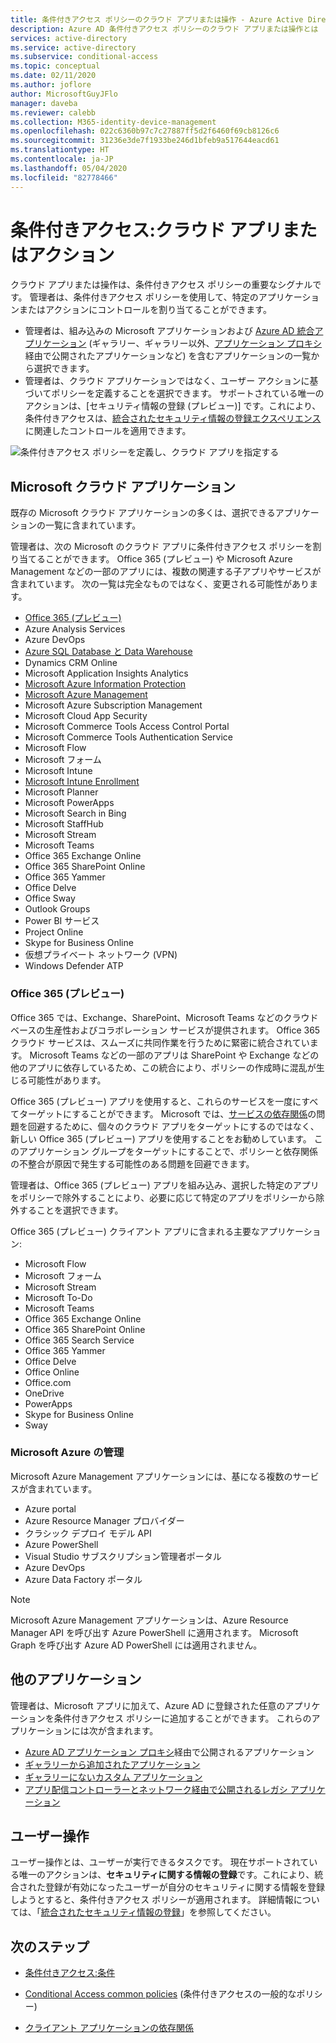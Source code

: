 ```yaml
---
title: 条件付きアクセス ポリシーのクラウド アプリまたは操作 - Azure Active Directory
description: Azure AD 条件付きアクセス ポリシーのクラウド アプリまたは操作とは
services: active-directory
ms.service: active-directory
ms.subservice: conditional-access
ms.topic: conceptual
ms.date: 02/11/2020
ms.author: joflore
author: MicrosoftGuyJFlo
manager: daveba
ms.reviewer: calebb
ms.collection: M365-identity-device-management
ms.openlocfilehash: 022c6360b97c7c27887ff5d2f6460f69cb8126c6
ms.sourcegitcommit: 31236e3de7f1933be246d1bfeb9a517644eacd61
ms.translationtype: HT
ms.contentlocale: ja-JP
ms.lasthandoff: 05/04/2020
ms.locfileid: "82778466"
---
```

# <a name="conditional-access-cloud-apps-or-actions"></a>条件付きアクセス:クラウド アプリまたはアクション

クラウド アプリまたは操作は、条件付きアクセス ポリシーの重要なシグナルです。 管理者は、条件付きアクセス ポリシーを使用して、特定のアプリケーションまたはアクションにコントロールを割り当てることができます。

- 管理者は、組み込みの Microsoft アプリケーションおよび [Azure AD 統合アプリケーション](../manage-apps/what-is-application-management.md) (ギャラリー、ギャラリー以外、[アプリケーション プロキシ](../manage-apps/what-is-application-proxy.md)経由で公開されたアプリケーションなど) を含むアプリケーションの一覧から選択できます。
- 管理者は、クラウド アプリケーションではなく、ユーザー アクションに基づいてポリシーを定義することを選択できます。 サポートされている唯一のアクションは、[セキュリティ情報の登録 (プレビュー)] です。これにより、条件付きアクセスは、[統合されたセキュリティ情報の登録エクスペリエンス](../authentication/howto-registration-mfa-sspr-combined.md)に関連したコントロールを適用できます。

![条件付きアクセス ポリシーを定義し、クラウド アプリを指定する](./media/concept-conditional-access-cloud-apps/conditional-access-cloud-apps-or-actions.png)

## <a name="microsoft-cloud-applications"></a>Microsoft クラウド アプリケーション

既存の Microsoft クラウド アプリケーションの多くは、選択できるアプリケーションの一覧に含まれています。 

管理者は、次の Microsoft のクラウド アプリに条件付きアクセス ポリシーを割り当てることができます。 Office 365 (プレビュー) や Microsoft Azure Management などの一部のアプリには、複数の関連する子アプリやサービスが含まれています。 次の一覧は完全なものではなく、変更される可能性があります。

- [Office 365 (プレビュー)](#office-365-preview)
- Azure Analysis Services
- Azure DevOps
- [Azure SQL Database と Data Warehouse](../../sql-database/sql-database-conditional-access.md)
- Dynamics CRM Online
- Microsoft Application Insights Analytics
- [Microsoft Azure Information Protection](/azure/information-protection/faqs#i-see-azure-information-protection-is-listed-as-an-available-cloud-app-for-conditional-accesshow-does-this-work)
- [Microsoft Azure Management](#microsoft-azure-management)
- Microsoft Azure Subscription Management
- Microsoft Cloud App Security
- Microsoft Commerce Tools Access Control Portal
- Microsoft Commerce Tools Authentication Service
- Microsoft Flow
- Microsoft フォーム
- Microsoft Intune
- [Microsoft Intune Enrollment](/intune/enrollment/multi-factor-authentication)
- Microsoft Planner
- Microsoft PowerApps
- Microsoft Search in Bing
- Microsoft StaffHub
- Microsoft Stream
- Microsoft Teams
- Office 365 Exchange Online
- Office 365 SharePoint Online
- Office 365 Yammer
- Office Delve
- Office Sway
- Outlook Groups
- Power BI サービス
- Project Online
- Skype for Business Online
- 仮想プライベート ネットワーク (VPN)
- Windows Defender ATP

### <a name="office-365-preview"></a>Office 365 (プレビュー)

Office 365 では、Exchange、SharePoint、Microsoft Teams などのクラウドベースの生産性およびコラボレーション サービスが提供されます。 Office 365 クラウド サービスは、スムーズに共同作業を行うために緊密に統合されています。 Microsoft Teams などの一部のアプリは SharePoint や Exchange などの他のアプリに依存しているため、この統合により、ポリシーの作成時に混乱が生じる可能性があります。

Office 365 (プレビュー) アプリを使用すると、これらのサービスを一度にすべてターゲットにすることができます。 Microsoft では、[サービスの依存関係](service-dependencies.md)の問題を回避するために、個々のクラウド アプリをターゲットにするのではなく、新しい Office 365 (プレビュー) アプリを使用することをお勧めしています。 このアプリケーション グループをターゲットにすることで、ポリシーと依存関係の不整合が原因で発生する可能性のある問題を回避できます。

管理者は、Office 365 (プレビュー) アプリを組み込み、選択した特定のアプリをポリシーで除外することにより、必要に応じて特定のアプリをポリシーから除外することを選択できます。

Office 365 (プレビュー) クライアント アプリに含まれる主要なアプリケーション:

   - Microsoft Flow
   - Microsoft フォーム
   - Microsoft Stream
   - Microsoft To-Do
   - Microsoft Teams
   - Office 365 Exchange Online
   - Office 365 SharePoint Online
   - Office 365 Search Service
   - Office 365 Yammer
   - Office Delve
   - Office Online
   - Office.com
   - OneDrive
   - PowerApps
   - Skype for Business Online
   - Sway

### <a name="microsoft-azure-management"></a>Microsoft Azure の管理

Microsoft Azure Management アプリケーションには、基になる複数のサービスが含まれています。 

   - Azure portal
   - Azure Resource Manager プロバイダー
   - クラシック デプロイ モデル API
   - Azure PowerShell
   - Visual Studio サブスクリプション管理者ポータル
   - Azure DevOps
   - Azure Data Factory ポータル

> [!NOTE]
> Microsoft Azure Management アプリケーションは、Azure Resource Manager API を呼び出す Azure PowerShell に適用されます。 Microsoft Graph を呼び出す Azure AD PowerShell には適用されません。

## <a name="other-applications"></a>他のアプリケーション

管理者は、Microsoft アプリに加えて、Azure AD に登録された任意のアプリケーションを条件付きアクセス ポリシーに追加することができます。 これらのアプリケーションには次が含まれます。 

- [Azure AD アプリケーション プロキシ](../manage-apps/what-is-application-proxy.md)経由で公開されるアプリケーション
- [ギャラリーから追加されたアプリケーション](../manage-apps/add-application-portal.md)
- [ギャラリーにないカスタム アプリケーション](../manage-apps/add-non-gallery-app.md)
- [アプリ配信コントローラーとネットワーク経由で公開されるレガシ アプリケーション](../manage-apps/secure-hybrid-access.md)

## <a name="user-actions"></a>ユーザー操作

ユーザー操作とは、ユーザーが実行できるタスクです。 現在サポートされている唯一のアクションは、**セキュリティに関する情報の登録**です。これにより、統合された登録が有効になったユーザーが自分のセキュリティに関する情報を登録しようとすると、条件付きアクセス ポリシーが適用されます。 詳細情報については、「[統合されたセキュリティ情報の登録](../authentication/concept-registration-mfa-sspr-combined.md)」を参照してください。

## <a name="next-steps"></a>次のステップ

- [条件付きアクセス:条件](concept-conditional-access-conditions.md)

- [Conditional Access common policies](concept-conditional-access-policy-common.md) (条件付きアクセスの一般的なポリシー)
- [クライアント アプリケーションの依存関係](service-dependencies.md)
